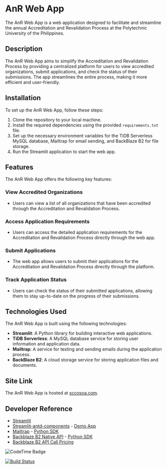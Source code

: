 
# AnR Web App

The AnR Web App is a web application designed to facilitate and streamline the annual Accreditation and Revalidation Process at the Polytechnic University of the Philippines.

## Description
The AnR Web App aims to simplify the Accreditation and Revalidation Process by providing a centralized platform for users to view accredited organizations, submit applications, and check the status of their submissions. The app streamlines the entire process, making it more efficient and user-friendly.

## Installation
To set up the AnR Web App, follow these steps:

1. Clone the repository to your local machine.
2. Install the required dependencies using the provided `requirements.txt` file.
3. Set up the necessary environment variables for the TiDB Serverless MySQL database, Mailtrap for email sending, and BackBlaze B2 for file storage.
4. Run the Streamlit application to start the web app.

## Features

The AnR Web App offers the following key features:

### View Accredited Organizations
- Users can view a list of all organizations that have been accredited through the Accreditation and Revalidation Process.

### Access Application Requirements
- Users can access the detailed application requirements for the Accreditation and Revalidation Process directly through the web app.

### Submit Applications
- The web app allows users to submit their applications for the Accreditation and Revalidation Process directly through the platform.

### Track Application Status
- Users can check the status of their submitted applications, allowing them to stay up-to-date on the progress of their submissions.

## Technologies Used
The AnR Web App is built using the following technologies:

- **Streamlit**: A Python library for building interactive web applications.
- **TiDB Serverless**: A MySQL database service for storing user information and application data.
- **Mailtrap**: A service for testing and sending emails during the application process.
- **BackBlaze B2**: A cloud storage service for storing application files and documents.

## Site Link
The AnR Web App is hosted at [sccosoa.com](https://sccosoa.com).

## Developer Reference
- [Streamlit](https://docs.streamlit.io/develop/api-reference) 
- [Streamlit-antd-components](https://github.com/nicedouble/StreamlitAntdComponents) - [Demo App](https://nicedouble-streamlitantdcomponentsdemo-app-middmy.streamlit.app/)
- [Mailtrap](https://api-docs.mailtrap.io/) - [Python SDK](https://github.com/railsware/mailtrap-python)
- [Backblaze B2 Native API](https://www.backblaze.com/docs/cloud-storage-native-api) - [Python SDK](https://b2-sdk-python.readthedocs.io/en/master/api_reference.html)
- [Backblaze B2 API Call Pricing](https://www.backblaze.com/cloud-storage/transaction-pricing)

<img href="https://codetime.dev" alt="CodeTime Badge" src="https://img.shields.io/endpoint?style=flat-square&color=222&url=https%3A%2F%2Fapi.codetime.dev%2Fshield%3Fid%3D26488%26project%3Danr-webapp%26in=0">

[![Build Status](https://app.cloudback.it/badge/markmcrg/anr-webapp)](https://cloudback.it)
